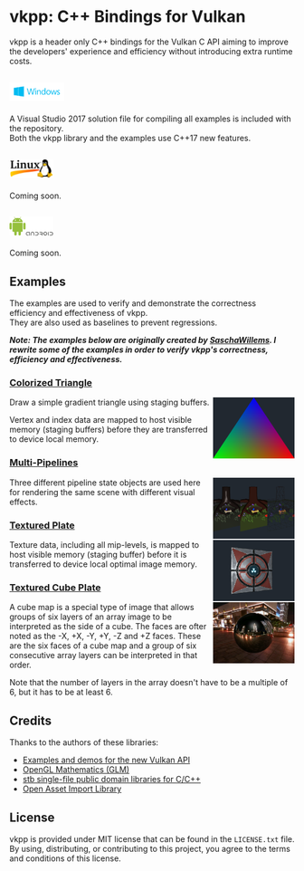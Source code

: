 # vkpp: C++ Bindings for Vulkan
vkpp is a header only C++ bindings for the Vulkan C API aiming to improve
the developers' experience and efficiency without introducing extra
runtime costs.

## <img src="./Images/WindowsLogo.png" alt="" height=33px>
A Visual Studio 2017 solution file for compiling all examples is included with the repository.<br/>
Both the vkpp library and the examples use C++17 new features.

## <img src="./Images/LinuxLogo.png" alt="" height=33px>
Coming soon.

## <img src="./Images/AndroidLogo.png" alt="" height=33px>
Coming soon.

## Examples
The examples are used to verify and demonstrate the correctness efficiency and effectiveness of vkpp.<br/>
They are also used as baselines to prevent regressions.<br/>

***Note: The examples below are originally created by [SaschaWillems](https://github.com/SaschaWillems/Vulkan). I rewrite some of the examples in order to verify vkpp's correctness, efficiency and effectiveness.***

### [Colorized Triangle](Sample/ColorizedTriangle/)
<img src="./Sample/ColorizedTriangle/ColorizedTriangle.png" height="108px" align="right">

Draw a simple gradient triangle using staging buffers.

Vertex and index data are mapped to host visible memory (staging buffers) before they are transferred to device local memory.

### [Multi-Pipelines](Sample/MultiPipelines/)
<img src="./Sample/MultiPipelines/MultiPipelines.png" height="108px" align="right">

Three different pipeline state objects are used here for rendering the same scene with different visual effects.

### [Textured Plate](Sample/TexturedPlate/)
<img src="./Sample/TexturedPlate/TexturedPlate.png" height="108px" align="right">

Texture data, including all mip-levels, is mapped to host visible memory (staging buffer) before it is transferred to device local optimal image memory.

### [Textured Cube Plate](Sample/TexturedCube/)
<img src="./Sample/TexturedCube/TexturedCube.png" height="108px" align="right">

A cube map is a special type of image that allows groups of six layers of an array image to be interpreted as the side of a cube. The faces are ofter noted as the -X, +X, -Y, +Y, -Z and +Z faces. These are the six faces of a cube map and a group of six consecutive array layers can be interpreted in that order.

Note that the number of layers in the array doesn't have to be a multiple of 6, but it has to be at least 6.

## Credits
Thanks to the authors of these libraries:
 - [Examples and demos for the new Vulkan API](https://github.com/SaschaWillems/Vulkan)
 - [OpenGL Mathematics (GLM)](https://github.com/g-truc/glm)
 - [stb single-file public domain libraries for C/C++](https://github.com/nothings/stb)
 - [Open Asset Import Library](https://github.com/assimp/assimp)

## License
vkpp is provided under MIT license that can be found in the ``LICENSE.txt``
file. By using, distributing, or contributing to this project,
you agree to the terms and conditions of this license.
